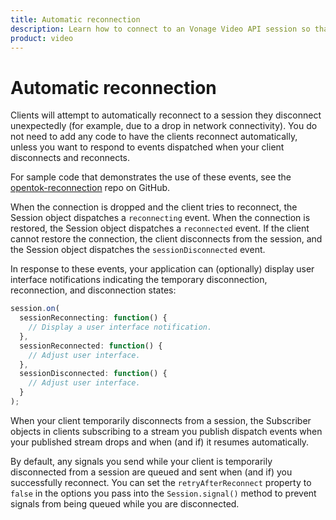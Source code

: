 ```yaml
--- 
title: Automatic reconnection 
description: Learn how to connect to an Vonage Video API session so that participants can use audio, video, and messaging functionality in your web application.
product: video 
---
```


# Automatic reconnection

Clients will attempt to automatically reconnect to a session they disconnect unexpectedly (for example, due to a drop in network connectivity). You do not need to add any code to have the clients reconnect automatically, unless you want to respond to events dispatched when your client disconnects and reconnects. 

For sample code that demonstrates the use of these events, see the [opentok-reconnection](https://github.com/opentok/opentok-reconnection/) repo on GitHub.

When the connection is dropped and the client tries to reconnect, the Session object dispatches a `reconnecting` event. When the connection is restored, the Session object dispatches a `reconnected` event. If the client cannot restore the connection, the client disconnects from the session, and the Session object dispatches the `sessionDisconnected` event.

In response to these events, your application can (optionally) display user interface notifications indicating the temporary disconnection, reconnection, and disconnection states:

```js
session.on(
  sessionReconnecting: function() {
    // Display a user interface notification.
  },
  sessionReconnected: function() {
    // Adjust user interface.
  },
  sessionDisconnected: function() {
    // Adjust user interface.
  }
);
```

When your client temporarily disconnects from a session, the Subscriber objects in clients subscribing to a stream you publish dispatch events when your published stream drops and when (and if) it resumes automatically. 

<!-- OPT-TODO For more information, see [Automatic reconnection](/developer/guides/subscribe-stream/js/#automatic_reconnection) in the "Subscribing to streams" developer guide. -->

By default, any signals you send while your client is temporarily disconnected from a session are queued and sent when (and if) you successfully reconnect. You can set the `retryAfterReconnect` property to `false` in the options you pass into the `Session.signal()` method to prevent signals from being queued while you are disconnected. 

<!-- OPT-TODO For more information, see [Preventing signals from being sent during automatic reconnection](/developer/guides/signaling/js/#automatic_reconnection). -->

